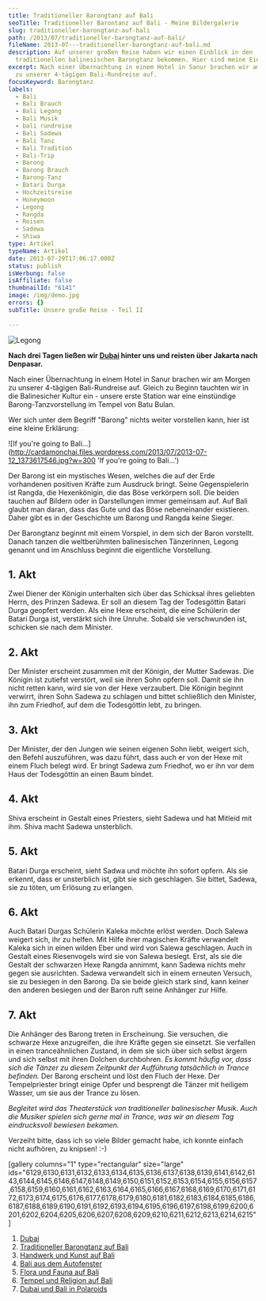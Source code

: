```yaml
---
title: Traditioneller Barongtanz auf Bali
seoTitle: Traditioneller Barontanz auf Bali - Meine Bildergalerie
slug: traditioneller-barongtanz-auf-bali
path: /2013/07/traditioneller-barongtanz-auf-bali/
fileName: 2013-07---traditioneller-barongtanz-auf-bali.md
description: Auf unserer großen Reise haben wir einen Einblick in den
  traditionellen balinesischen Barongtanz bekommen. Hier sind meine Eindrücke.
excerpt: Nach einer Übernachtung in einem Hotel in Sanur brachen wir am Morgen
  zu unserer 4-tägigen Bali-Rundreise auf.
focusKeyword: Barongtanz
labels:
  - Bali
  - Bali Brauch
  - Bali Legong
  - Bali Musik
  - bali rundreise
  - Bali Sadewa
  - Bali Tanz
  - Bali Tradition
  - Bali-Trip
  - Barong
  - Barong Brauch
  - Barong-Tanz
  - Batari Durga
  - Hochzeitsreise
  - Honeymoon
  - Legong
  - Rangda
  - Reisen
  - Sadewa
  - Shiwa
type: Artikel
typeName: Artikel
date: 2013-07-29T17:06:17.000Z
status: publish
isWerbung: false
isAffiliate: false
thumbnailId: "6141"
image: /img/demo.jpg
errors: {}
subTitle: Unsere große Reise - Teil II
  
---
```


![Legong](http://cardamonchai.files.wordpress.com/2013/07/2013-07-12_1373620697.jpg?w=300 "Legong")

**Nach drei Tagen ließen wir [Dubai](/2013/07/29/unsere-grose-reise/) hinter uns
und reisten über Jakarta nach Denpasar.**

Nach einer Übernachtung in einem Hotel in Sanur brachen wir am Morgen zu unserer
4-tägigen Bali-Rundreise auf. Gleich zu Beginn tauchten wir in die Balinesicher
Kultur ein - unsere erste Station war eine einstündige Barong-Tanzvorstellung im
Tempel von Batu Bulan.

Wer sich unter dem Begriff "Barong" nichts weiter vorstellen kann, hier ist eine
kleine Erklärung:

![If you're going to Bali...](http://cardamonchai.files.wordpress.com/2013/07/2013-07-12_1373617546.jpg?w=300
'If you're going to Bali...')

Der Barong ist ein mystisches Wesen, welches die auf der Erde vorhandenen
positiven Kräfte zum Ausdruck bringt. Seine Gegenspielerin ist Rangda, die
Hexenkönigin, die das Böse verkörpern soll. Die beiden tauchen auf Bildern oder
in Darstellungen immer gemeinsam auf. Auf Bali glaubt man daran, dass das Gute
und das Böse nebeneinander existieren. Daher gibt es in der Geschichte um Barong
und Rangda keine Sieger.

Der Barongtanz beginnt mit einem Vorspiel, in dem sich der Baron vorstellt.
Danach tanzen die weltberühmten balinesischen Tänzerinnen, Legong genannt und im
Anschluss beginnt die eigentliche Vorstellung.

## 1. Akt

Zwei Diener der Königin unterhalten sich über das Schicksal ihres geliebten
Herrn, des Prinzen Sadewa. Er soll an diesem Tag der Todesgöttin Batari Durga
geopfert werden. Als eine Hexe erscheint, die eine Schülerin der Batari Durga
ist, verstärkt sich ihre Unruhe. Sobald sie verschwunden ist, schicken sie nach
dem Minister.

## 2. Akt

Der Minister erscheint zusammen mit der Königin, der Mutter Sadewas. Die Königin
ist zutiefst verstört, weil sie ihren Sohn opfern soll. Damit sie ihn nicht
retten kann, wird sie von der Hexe verzaubert. Die Königin beginnt verwirrt,
ihren Sohn Sadewa zu schlagen und bittet schließlich den Minister, ihn zum
Friedhof, auf dem die Todesgöttin lebt, zu bringen.

## 3. Akt

Der Minister, der den Jungen wie seinen eigenen Sohn liebt, weigert sich, den
Befehl auszuführen, was dazu führt, dass auch er von der Hexe mit einem Fluch
belegt wird. Er bringt Sadewa zum Friedhof, wo er ihn vor dem Haus der
Todesgöttin an einen Baum bindet.

## 4. Akt

Shiva erscheint in Gestalt eines Priesters, sieht Sadewa und hat Mitleid mit
ihm. Shiva macht Sadewa unsterblich.

## 5. Akt

Batari Durga erscheint, sieht Sadwa und möchte ihn sofort opfern. Als sie
erkennt, dass er unsterblich ist, gibt sie sich geschlagen. Sie bittet, Sadewa,
sie zu töten, um Erlösung zu erlangen.

## 6. Akt

Auch Batari Durgas Schülerin Kaleka möchte erlöst werden. Doch Salewa weigert
sich, ihr zu helfen. Mit Hilfe ihrer magischen Kräfte verwandelt Kaleka sich in
einen wilden Eber und wird von Salewa geschlagen. Auch in Gestalt eines
Riesenvogels wird sie von Salewa besiegt. Erst, als sie die Gestalt der
schwarzen Hexe Rangda annimmt, kann Sadewa nichts mehr gegen sie ausrichten.
Sadewa verwandelt sich in einem erneuten Versuch, sie zu besiegen in den Barong.
Da sie beide gleich stark sind, kann keiner den anderen besiegen und der Baron
ruft seine Anhänger zur Hilfe.

## 7. Akt

Die Anhänger des Barong treten in Erscheinung. Sie versuchen, die schwarze Hexe
anzugreifen, die ihre Kräfte gegen sie einsetzt. Sie verfallen in einen
tranceähnlichen Zustand, in dem sie sich über sich selbst ärgern und sich selbst
mit ihren Dolchen durchbohren. _Es kommt häufig vor, dass sich die Tänzer zu
diesem Zeitpunkt der Aufführung tatsächlich in Trance befinden._ Der Barong
erscheint und löst den Fluch der Hexe. Der Tempelpriester bringt einige Opfer
und besprengt die Tänzer mit heiligem Wasser, um sie aus der Trance zu lösen.

_Begleitet wird das Theaterstück von traditioneller balinesischer Musik. Auch
die Musiker spielen sich gerne mal in Trance, was wir an diesem Tag
eindrucksvoll bewiesen bekamen._

Verzeiht bitte, dass ich so viele Bilder gemacht habe, ich konnte einfach nicht
aufhören, zu knipsen! :-)

[gallery columns="1" type="rectangular" size="large"
ids="6129,6130,6131,6132,6133,6134,6135,6136,6137,6138,6139,6141,6142,6143,6144,6145,6146,6147,6148,6149,6150,6151,6152,6153,6154,6155,6156,6157,6158,6159,6160,6161,6162,6163,6164,6165,6166,6167,6168,6169,6170,6171,6172,6173,6174,6175,6176,6177,6178,6179,6180,6181,6182,6183,6184,6185,6186,6187,6188,6189,6190,6191,6192,6193,6194,6195,6196,6197,6198,6199,6200,6201,6202,6204,6205,6206,6207,6208,6209,6210,6211,6212,6213,6214,6215"]

1.  [Dubai](/2013/08/dubai-und-bali-in-polaroids)
1.  [Traditioneller Barongtanz auf Bali](/2013/07/traditioneller-barong-tanz-auf-bali/)
1.  [Handwerk und Kunst auf Bali](/2013/08/handwerk-und-kunst-auf-bali/)
1.  [Bali aus dem Autofenster](/2013/08/bali-aus-dem-autofenster/)
1.  [Flora und Fauna auf Bali](/2013/08/flora-fauna-ackerbau-und-viehzucht-auf-bali/)
1.  [Tempel und Religion auf Bali](http://2013/08/tempel-und-religion-auf-bali/)
1.  [Dubai und Bali in Polaroids](/2013/08/dubai-und-bali-in-polaroids/)

  